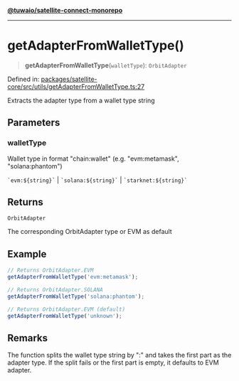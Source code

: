 [**@tuwaio/satellite-connect-monorepo**](../../../README.md)

***

# getAdapterFromWalletType()

> **getAdapterFromWalletType**(`walletType`): `OrbitAdapter`

Defined in: [packages/satellite-core/src/utils/getAdapterFromWalletType.ts:27](https://github.com/TuwaIO/satellite-connect/blob/8360ff0360276ab1441103db09b4fae110570e1d/packages/satellite-core/src/utils/getAdapterFromWalletType.ts#L27)

Extracts the adapter type from a wallet type string

## Parameters

### walletType

Wallet type in format "chain:wallet" (e.g. "evm:metamask", "solana:phantom")

`` `evm:${string}` `` | `` `solana:${string}` `` | `` `starknet:${string}` ``

## Returns

`OrbitAdapter`

The corresponding OrbitAdapter type or EVM as default

## Example

```typescript
// Returns OrbitAdapter.EVM
getAdapterFromWalletType('evm:metamask');

// Returns OrbitAdapter.SOLANA
getAdapterFromWalletType('solana:phantom');

// Returns OrbitAdapter.EVM (default)
getAdapterFromWalletType('unknown');
```

## Remarks

The function splits the wallet type string by ":" and takes the first part as the adapter type.
If the split fails or the first part is empty, it defaults to EVM adapter.
